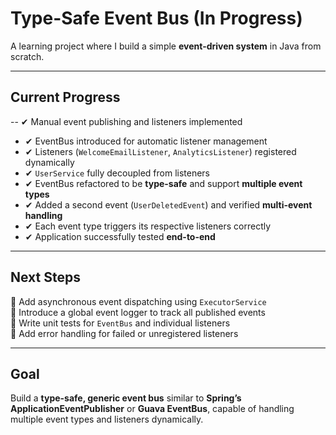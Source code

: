 # Type-Safe Event Bus (In Progress)

A learning project where I build a simple **event-driven system** in Java from scratch.

---

## Current Progress

-- ✔ Manual event publishing and listeners implemented

- ✔ EventBus introduced for automatic listener management
- ✔ Listeners (`WelcomeEmailListener`, `AnalyticsListener`) registered dynamically
- ✔ `UserService` fully decoupled from listeners
- ✔ EventBus refactored to be **type-safe** and support **multiple event types**
- ✔ Added a second event (`UserDeletedEvent`) and verified **multi-event handling**
- ✔ Each event type triggers its respective listeners correctly
- ✔ Application successfully tested **end-to-end**

---

## Next Steps

🚧 Add asynchronous event dispatching using `ExecutorService`  
🚧 Introduce a global event logger to track all published events  
🚧 Write unit tests for `EventBus` and individual listeners  
🚧 Add error handling for failed or unregistered listeners

---

## Goal

Build a **type-safe, generic event bus** similar to **Spring’s ApplicationEventPublisher** or **Guava EventBus**,
capable of handling multiple event types and listeners dynamically.

